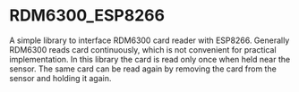 # RDM6300_ESP8266
A simple library to interface RDM6300 card reader with ESP8266. Generally RDM6300 reads card continuously, which is not convenient for practical implementation. In this library the card is read only once when held near the sensor. The same card can be read again by removing the card from the sensor and holding it again.  
